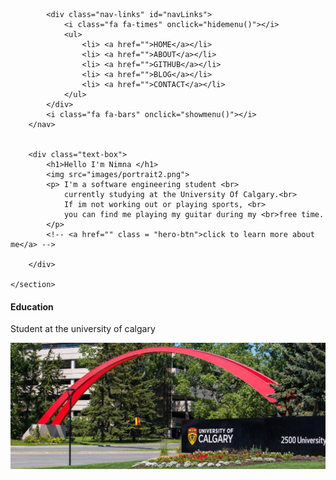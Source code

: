 <!DOCTYPE html>
<html lang="en">
<head>
    <meta charset="UTF-8">
    <meta http-equiv="X-UA-Compatible" content="IE=edge">
    <meta name="viewport" content="width=device-width, initial-scale=1.0">
    <title>Nimna Wijedasa</title>
    <link rel="stylesheet" href="style.css" />
    <link rel="preconnect" href="https://fonts.googleapis.com">
<link rel="preconnect" href="https://fonts.gstatic.com" crossorigin>
<link href="https://fonts.googleapis.com/css2
?family=Poppins:wght@100;300;400;600;700&display=swap" 
rel="stylesheet">
<link rel="stylesheet" href="https://cdn.jsdelivr.net/npm/@fortawesome/fontawesome-free@6.1.1/
css/fontawesome.min.css">
</head>
<body>
    <section class="header">
        <nav>
            
            <div class="nav-links" id="navLinks">
                <i class="fa fa-times" onclick="hidemenu()"></i>
                <ul>
                    <li> <a href="">HOME</a></li>   
                    <li> <a href="">ABOUT</a></li>
                    <li> <a href="">GITHUB</a></li>
                    <li> <a href="">BLOG</a></li>
                    <li> <a href="">CONTACT</a></li>
                </ul>
            </div>
            <i class="fa fa-bars" onclick="showmenu()"></i>
        </nav>


        <div class="text-box">
            <h1>Hello I'm Nimna </h1>
            <img src="images/portrait2.png">
            <p> I'm a software engineering student <br>
                currently studying at the University Of Calgary.<br>
                If im not working out or playing sports, <br>
                you can find me playing my guitar during my <br>free time.
            </p>
            <!-- <a href="" class = "hero-btn">click to learn more about me</a> -->
            
        </div>

    </section>
<!-----------------------  course ------------------------------>

<section class ="course">
    <h1>Education</h1>
    <p>Student at the university of calgary </p>
    <img src="images/ucalgary.jpg">

</section>

<!--------------  javascript for toggle menu ------------------->
<script>
    var navLinks =document.getElementById("navLinks");

    function showmenu(){
        navLinks.style.right="0"
    }
    function hidemenu(){
        navLinks.style.right="-200"
    }
</script>

</body>
</html>
